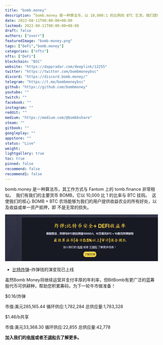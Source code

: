 ```yaml
---
title: "bomb.money"
description: “bomb.money 是一种算法币，以 10,000:1 的比例向 BTC 乞求。我们提供安全可靠的 BTC 敞口，同时获得其他奖励。”
date: 2022-08-11T00:00:00+08:00
lastmod: 2022-08-11T00:00:00+08:00
draft: false
authors: ["ovorr"]
featuredImage: "bomb-money.png"
tags: ["DeFi","bomb.money"]
categories: ["nfts"]
nfts: ["DeFi"]
blockchain: "BSC"
website: "https://dappradar.com/deeplink/12255"
twitter: "https://twitter.com/bombmoneybsc"
discord: "https://discord.bomb.money/"
telegram: "https://t.me/bombmoneybsc"
github: "https://github.com/bombmoney"
youtube: ""
twitch: ""
facebook: ""
instagram: ""
reddit: ""
medium: "https://medium.com/@bombbshare"
steam: ""
gitbook: ""
googleplay: ""
appstore: ""
status: "Live"
weight: 
lightgallery: true
toc: true
pinned: false
recommend: false
recommend1: false
---
```

<p>bomb.money 是一种算法币，其工作方式与 Fantom 上的 tomb.finance 非常相似。 &nbsp;我们有我们的主要货币 BOMB，它以 10,000 比 1 的比率与 BTC 挂钩。 &nbsp;这使我们的核心 BOMB + BTC 农场能够为我们的用户提供收益农业的所有好处，以及收益或单一资产抵押，即 不是无常的损失。</p>



![a](a.png)



* [比特炸弹](https://www.bitbomb.io/)–炸弹钱的演变现已上线

虽然Bomb Money将继续运营并支付丰厚的年利率，但BitBomb有更广泛的蓝筹股代币可供耕种，帮助您积累筹码，为下一轮牛市做准备！

$0.16/炸弹

市值:美元285,165.44
循环供应:1,782,284
总供应量:1,783,328



$1.46/b共享

市值:美元33,368.30
循环供应:22,855
总供应量:42,778



**加入我们的[电报](https://t.me/bombmoneybsc)或者[不调和](https://discord.bomb.money/)去了解更多。**
